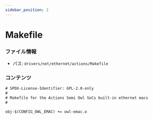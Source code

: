 ```yaml
---
sidebar_position: 2
---
```

# Makefile

### ファイル情報

- パス: `drivers/net/ethernet/actions/Makefile`

### コンテンツ

```txt
# SPDX-License-Identifier: GPL-2.0-only
#
# Makefile for the Actions Semi Owl SoCs built-in ethernet macs
#

obj-$(CONFIG_OWL_EMAC) += owl-emac.o

```
